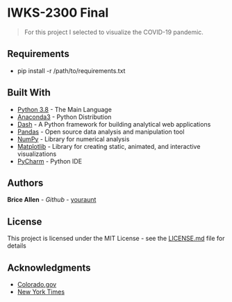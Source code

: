 # IWKS-2300 Final

>For this project I selected to visualize
>the COVID-19 pandemic.
## Requirements

* pip install -r /path/to/requirements.txt

## Built With

* [Python 3.8](https://www.python.org/) - The Main Language
* [Anaconda3](https://www.anaconda.com/) - Python Distribution
* [Dash](https://plotly.com/dash/) - A Python framework for building analytical web applications
* [Pandas](https://pandas.pydata.org/) - Open source data analysis and manipulation tool
* [NumPy](https://numpy.org/) - Library for numerical analysis
* [Matplotlib](https://matplotlib.org/) -  Library for creating static, animated, and interactive visualizations
* [PyCharm](https://www.jetbrains.com/pycharm/) - Python IDE
## Authors

**Brice Allen** - *Github* - [youraunt](https://github.com/youraunt)

## License

This project is licensed under the MIT License - see the [LICENSE.md](LICENSE.md) file for details

## Acknowledgments
* [Colorado.gov](https://colorado.gov)
* [New York Times](https://nytimes.com)


